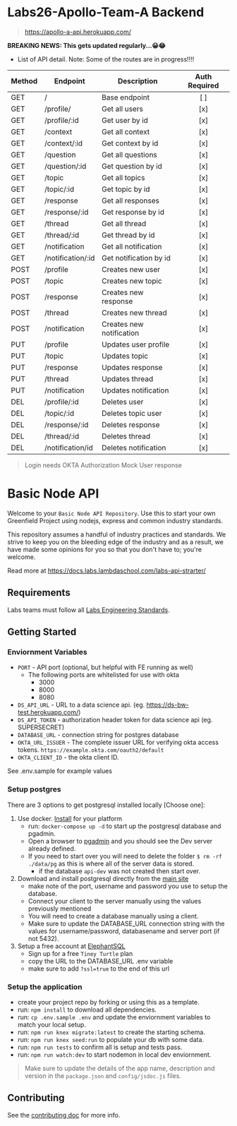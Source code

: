 # Labs26-Apollo-Team-A Backend

> https://apollo-a-api.herokuapp.com/

**BREAKING NEWS: This gets updated regularly...😀😂** 

* List of API detail. Note: Some of the routes are in progress!!!!

| Method | Endpoint                                  | Description                   | Auth Required |
| ------ | ----------------------------------------- | ----------------------------- | :-----------: |
| GET    | /                                         | Base endpoint                 |      [ ]      |
| GET    | /profile/                                 | Get all users                 |      [x]      |
| GET    | /profile/:id                              | Get user by id                |      [x]      |
| GET    | /context                                  | Get all context               |      [x]      |
| GET    | /context/:id                              | Get context by id             |      [x]      |
| GET    | /question                                 | Get all questions             |      [x]      |
| GET    | /question/:id                             | Get question by id            |      [x]      |
| GET    | /topic                                    | Get all topics                |      [x]      |
| GET    | /topic/:id                                | Get topic by id               |      [x]      |
| GET    | /response                                 | Get all responses             |      [x]      |
| GET    | /response/:id                             | Get response by id            |      [x]      |
| GET    | /thread                                   | Get all thread                |      [x]      |
| GET    | /thread/:id                               | Get thread by id              |      [x]      |
| GET    | /notification                             | Get all notification          |      [x]      |
| GET    | /notification/:id                         | Get notification by id        |      [x]      |
| POST   | /profile                                  | Creates new user              |      [x]      |
| POST   | /topic                                    | Creates new topic             |      [x]      |
| POST   | /response                                 | Creates new response          |      [x]      |
| POST   | /thread                                   | Creates new thread            |      [x]      |
| POST   | /notification                             | Creates new notification      |      [x]      |
| PUT   | /profile                                   | Updates user profile          |      [x]      |
| PUT   | /topic                                     | Updates topic                 |      [x]      |
| PUT   | /response                                  | Updates response              |      [x]      |
| PUT   | /thread                                    | Updates thread                |      [x]      |
| PUT   | /notification                              | Updates notification          |      [x]      |
| DEL   | /profile/:id                               | Deletes user                  |      [x]      |
| DEL   | /topic/:id                                 | Deletes topic user            |      [x]      |
| DEL   | /response/:id                              | Deletes response              |      [x]      |
| DEL   | /thread/:id                                | Deletes thread                |      [x]      |
| DEL   | /notification/id                           | Deletes notification          |      [x]      |


> Login needs OKTA Authorization
> Mock User response


# Basic Node API

Welcome to your `Basic Node API Repository`. Use this to start your own Greenfield Project using nodejs, express and common industry standards.

This repository assumes a handful of industry practices and standards. We strive to keep you on the bleeding edge of the industry and as a result, we have made some opinions for you so that you don't have to; you're welcome.

Read more at <https://docs.labs.lambdaschool.com/labs-api-strarter/>

## Requirements

Labs teams must follow all [Labs Engineering Standards](https://labs.lambdaschool.com/topics/node-js/).


## Getting Started

### Enviornment Variables

- `PORT` - API port (optional, but helpful with FE running as well)
  - The following ports are whitelisted for use with okta
    - 3000
    - 8000
    - 8080
- `DS_API_URL` - URL to a data science api. (eg. <https://ds-bw-test.herokuapp.com/>)
- `DS_API_TOKEN` - authorization header token for data science api (eg. SUPERSECRET)
- `DATABASE_URL` - connection string for postgres database
- `OKTA_URL_ISSUER` - The complete issuer URL for verifying okta access tokens. `https://example.okta.com/oauth2/default`
- `OKTA_CLIENT_ID` - the okta client ID.

See .env.sample for example values

### Setup postgres

There are 3 options to get postgresql installed locally [Choose one]:

1. Use docker. [Install](https://docs.docker.com/get-docker/) for your platform
    - run: `docker-compose up -d` to start up the postgresql database and pgadmin.
    - Open a browser to [pgadmin](http://localhost:5050/) and you should see the Dev server already defined.
    - If you need to start over you will need to delete the folder `$ rm -rf ./data/pg` as this is where all of the server data is stored.
      - if the database `api-dev` was not created then start over.
2. Download and install postgresql directly from the [main site](https://www.postgresql.org/download/)
    - make note of the port, username and password you use to setup the database.
    - Connect your client to the server manually using the values previously mentioned
    - You will need to create a database manually using a client.
    - Make sure to update the DATABASE_URL connection string with the values for username/password, databasename and server port (if not 5432).
3. Setup a free account at [ElephantSQL](https://www.elephantsql.com/plans.html)
    - Sign up for a free `Tiney Turtle` plan
    - copy the URL to the DATABASE_URL .env variable
    - make sure to add `?ssl=true` to the end of this url

### Setup the application

- create your project repo by forking or using this as a template.
- run: `npm install` to download all dependencies.
- run: `cp .env.sample .env` and update the enviornment variables to match your local setup.
- run: `npm run knex migrate:latest` to create the starting schema.
- run: `npm run knex seed:run` to populate your db with some data.
- run: `npm run tests` to confirm all is setup and tests pass.
- run: `npm run watch:dev` to start nodemon in local dev enviornment.

> Make sure to update the details of the app name, description and version in
> the `package.json` and `config/jsdoc.js` files.

## Contributing

See the [contributing doc](https://github.com/Lambda-School-Labs/labs-api-starter/blob/main/CONTRIBUTING.md)
for more info.
